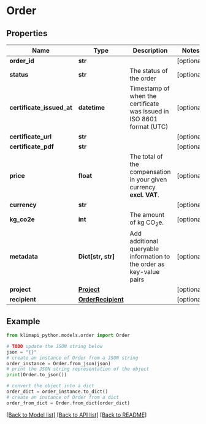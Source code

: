 # Order


## Properties

Name | Type | Description | Notes
------------ | ------------- | ------------- | -------------
**order_id** | **str** |  | [optional] 
**status** | **str** | The status of the order | [optional] 
**certificate_issued_at** | **datetime** | Timestamp of when the certificate was issued in ISO 8601 format (UTC) | [optional] 
**certificate_url** | **str** |  | [optional] 
**certificate_pdf** | **str** |  | [optional] 
**price** | **float** | The total of the compensation in your given currency **excl. VAT**. | [optional] 
**currency** | **str** |  | [optional] 
**kg_co2e** | **int** | The amount of kg CO<sub>2</sub>e. | [optional] 
**metadata** | **Dict[str, str]** | Add additional queryable information to the order as key-value pairs | [optional] 
**project** | [**Project**](Project.md) |  | [optional] 
**recipient** | [**OrderRecipient**](OrderRecipient.md) |  | [optional] 

## Example

```python
from klimapi_python.models.order import Order

# TODO update the JSON string below
json = "{}"
# create an instance of Order from a JSON string
order_instance = Order.from_json(json)
# print the JSON string representation of the object
print(Order.to_json())

# convert the object into a dict
order_dict = order_instance.to_dict()
# create an instance of Order from a dict
order_from_dict = Order.from_dict(order_dict)
```
[[Back to Model list]](../README.md#documentation-for-models) [[Back to API list]](../README.md#documentation-for-api-endpoints) [[Back to README]](../README.md)


